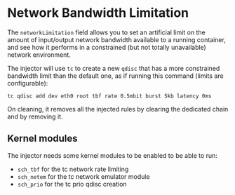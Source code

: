 # Network Bandwidth Limitation

The `networkLimitation` field allows you to set an artificial limit on the amount of input/output network bandwidth available to a running container, and see how it performs in a constrained (but not totally unavailable) network environment.

The injector will use `tc` to create a new `qdisc` that has a more constrained bandwidth limit than the default one, as if running this command (limits are configurable):

```
tc qdisc add dev eth0 root tbf rate 0.5mbit burst 5kb latency 0ms
```

On cleaning, it removes all the injected rules by clearing the dedicated chain and by removing it.

## Kernel modules

The injector needs some kernel modules to be enabled to be able to run:

* `sch_tbf` for the tc network rate limiting
* `sch_netem` for the tc network emulator module
* `sch_prio` for the tc prio qdisc creation
